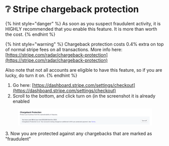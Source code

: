 # ❔ Stripe chargeback protection

{% hint style="danger" %}
As soon as you suspect fraudulent activity, it is HIGHLY recommended that you enable this feature. It is more than worth the cost.
{% endhint %}

{% hint style="warning" %}
Chargeback protection costs 0.4% extra on top of normal stripe fees on all transactions. More info here: [https://stripe.com/radar/chargeback-protection](https://stripe.com/radar/chargeback-protection)

Also note that not all accounts are eligible to have this feature, so if you are lucky, do turn it on.
{% endhint %}

1. Go here: [https://dashboard.stripe.com/settings/checkout](https://dashboard.stripe.com/settings/checkout)
2. Scroll to the bottom, and click turn on (in the screenshot it is already enabled

<figure><img src="../.gitbook/assets/Screenshot 2022-12-27 at 6.15.09 PM.png" alt=""><figcaption></figcaption></figure>

3\. Now you are protected against any chargebacks that are marked as "fraudulent"
